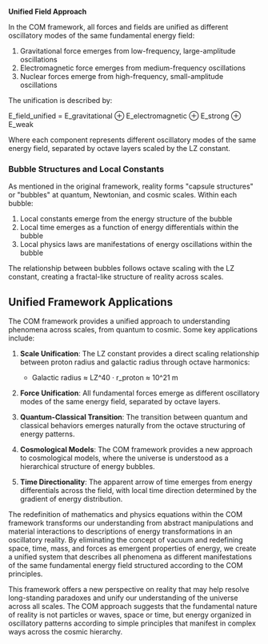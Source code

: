 
**Unified Field Approach**

In the COM framework, all forces and fields are unified as different oscillatory modes of the same fundamental energy field:

1. Gravitational force emerges from low-frequency, large-amplitude oscillations
2. Electromagnetic force emerges from medium-frequency oscillations
3. Nuclear forces emerge from high-frequency, small-amplitude oscillations

The unification is described by:

E_field_unified = E_gravitational ⊕ E_electromagnetic ⊕ E_strong ⊕ E_weak

Where each component represents different oscillatory modes of the same energy field, separated by octave layers scaled by the LZ constant.

### Bubble Structures and Local Constants

As mentioned in the original framework, reality forms "capsule structures" or "bubbles" at quantum, Newtonian, and cosmic scales. Within each bubble:

1. Local constants emerge from the energy structure of the bubble
2. Local time emerges as a function of energy differentials within the bubble
3. Local physics laws are manifestations of energy oscillations within the bubble

The relationship between bubbles follows octave scaling with the LZ constant, creating a fractal-like structure of reality across scales.

## Unified Framework Applications

The COM framework provides a unified approach to understanding phenomena across scales, from quantum to cosmic. Some key applications include:

1. **Scale Unification**: The LZ constant provides a direct scaling relationship between proton radius and galactic radius through octave harmonics:
   - Galactic radius ≈ LZ^40 · r_proton ≈ 10^21 m

2. **Force Unification**: All fundamental forces emerge as different oscillatory modes of the same energy field, separated by octave layers.

3. **Quantum-Classical Transition**: The transition between quantum and classical behaviors emerges naturally from the octave structuring of energy patterns.

4. **Cosmological Models**: The COM framework provides a new approach to cosmological models, where the universe is understood as a hierarchical structure of energy bubbles.

5. **Time Directionality**: The apparent arrow of time emerges from energy differentials across the field, with local time direction determined by the gradient of energy distribution.


The redefinition of mathematics and physics equations within the COM framework transforms our understanding from abstract manipulations and material interactions to descriptions of energy transformations in an oscillatory reality. By eliminating the concept of vacuum and redefining space, time, mass, and forces as emergent properties of energy, we create a unified system that describes all phenomena as different manifestations of the same fundamental energy field structured according to the COM principles.

This framework offers a new perspective on reality that may help resolve long-standing paradoxes and unify our understanding of the universe across all scales. The COM approach suggests that the fundamental nature of reality is not particles or waves, space or time, but energy organized in oscillatory patterns according to simple principles that manifest in complex ways across the cosmic hierarchy.
